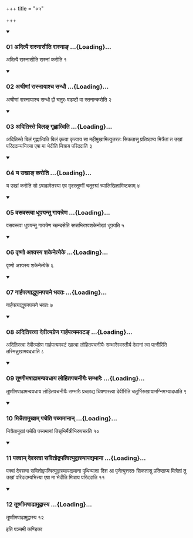 +++
title = "०५"

+++

<div class="js_include" includetitle="true" newlevelforh1="3" unfilled="" url="/vedAH_yajuH/taittirIyam/sUtram/ApastambaH/shrautam/vishvAsa-prastutiH/16/05/01_adityai_rAsnAsIti_rAsnA~N.md">
<details open><summary><h3>01 अदित्यै रास्नासीति रास्नाङ् ...{Loading}...</h3></summary>

अदित्यै रास्नासीति रास्नां करोति १
</details>
</div>


<div class="js_include" includetitle="true" newlevelforh1="3" unfilled="" url="/vedAH_yajuH/taittirIyam/sUtram/ApastambaH/shrautam/vishvAsa-prastutiH/16/05/02_ashrINAM_rAsnAyAshcha_sandhau.md">
<details open><summary><h3>02 अश्रीणां रास्नायाश्च सन्धौ ...{Loading}...</h3></summary>

अश्रीणां रास्नायाश्च सन्धौ द्वौ चतुरः षडष्टौ वा स्तनान्करोति २
</details>
</div>


<div class="js_include" includetitle="true" newlevelforh1="3" unfilled="" url="/vedAH_yajuH/taittirIyam/sUtram/ApastambaH/shrautam/vishvAsa-prastutiH/16/05/03_aditiste_bila~N_gRhNAtviti.md">
<details open><summary><h3>03 अदितिस्ते बिलङ् गृह्णात्विति ...{Loading}...</h3></summary>

अदितिस्ते बिलं गृह्णात्विति बिलं कृत्वा कृत्वाय सा महीमुखामित्युत्तरतः सिकतासु प्रतिष्ठाप्य मित्रैतां त उखां परिददाम्यभित्त्या एषा मा भेदीति मित्राय परिददाति ३
</details>
</div>


<div class="js_include" includetitle="true" newlevelforh1="3" unfilled="" url="/vedAH_yajuH/taittirIyam/sUtram/ApastambaH/shrautam/vishvAsa-prastutiH/16/05/04_ya_ukhA~N_karoti.md">
<details open><summary><h3>04 य उखाङ् करोति ...{Loading}...</h3></summary>

य उखां करोति सो ऽषाढामेतस्या एव मृदस्तूष्णीं चतुरश्रां त्र्यालिखितामिष्टकाम् ४
</details>
</div>


<div class="js_include" includetitle="true" newlevelforh1="3" unfilled="" url="/vedAH_yajuH/taittirIyam/sUtram/ApastambaH/shrautam/vishvAsa-prastutiH/16/05/05_vasavastvA_dhUpayantu_gAyatreNa.md">
<details open><summary><h3>05 वसवस्त्वा धूपयन्तु गायत्रेण ...{Loading}...</h3></summary>

वसवस्त्वा धूपयन्तु गायत्रेण च्छन्दसेति सप्तभिरश्वशकेनोखां धूपयति ५
</details>
</div>


<div class="js_include" includetitle="true" newlevelforh1="3" unfilled="" url="/vedAH_yajuH/taittirIyam/sUtram/ApastambaH/shrautam/vishvAsa-prastutiH/16/05/06_vRShNo_ashvasya_shakenetyeke.md">
<details open><summary><h3>06 वृष्णो अश्वस्य शकेनेत्येके ...{Loading}...</h3></summary>

वृष्णो अश्वस्य शकेनेत्येके ६
</details>
</div>


<div class="js_include" includetitle="true" newlevelforh1="3" unfilled="" url="/vedAH_yajuH/taittirIyam/sUtram/ApastambaH/shrautam/vishvAsa-prastutiH/16/05/07_gArhapatyAddhUpanapachane_bhavataH.md">
<details open><summary><h3>07 गार्हपत्याद्धूपनपचने भवतः ...{Loading}...</h3></summary>

गार्हपत्याद्धूपनपचने भवतः ७
</details>
</div>


<div class="js_include" includetitle="true" newlevelforh1="3" unfilled="" url="/vedAH_yajuH/taittirIyam/sUtram/ApastambaH/shrautam/vishvAsa-prastutiH/16/05/08_aditistvA_devItyagreNa_gArhapatyamavaTa~N.md">
<details open><summary><h3>08 अदितिस्त्वा देवीत्यग्रेण गार्हपत्यमवटङ् ...{Loading}...</h3></summary>

अदितिस्त्वा देवीत्यग्रेण गार्हपत्यमवटं खात्वा लोहितपचनीयैः सम्भारैरवस्तीर्य देवानां त्वा पत्नीरिति तस्मिन्नुखामवदधाति ८
</details>
</div>


<div class="js_include" includetitle="true" newlevelforh1="3" unfilled="" url="/vedAH_yajuH/taittirIyam/sUtram/ApastambaH/shrautam/vishvAsa-prastutiH/16/05/09_tUShNImaShADhAmanvavadhAya_lohitapachanIyaiH_sambhAraiH.md">
<details open><summary><h3>09 तूष्णीमषाढामन्ववधाय लोहितपचनीयैः सम्भारैः ...{Loading}...</h3></summary>

तूष्णीमषाढामन्ववधाय लोहितपचनीयैः सम्भारैः प्रच्छाद्य धिषणास्त्वा देवीरिति चतुर्भिरुखायामग्निमभ्यादधाति ९
</details>
</div>


<div class="js_include" includetitle="true" newlevelforh1="3" unfilled="" url="/vedAH_yajuH/taittirIyam/sUtram/ApastambaH/shrautam/vishvAsa-prastutiH/16/05/10_mitraitAmukhAm_pacheti_pachyamAnAn.md">
<details open><summary><h3>10 मित्रैतामुखाम् पचेति पच्यमानान् ...{Loading}...</h3></summary>

मित्रैतामुखां पचेति पच्यमानां तिसृभिर्मैत्रीभिरुपचरति १०
</details>
</div>


<div class="js_include" includetitle="true" newlevelforh1="3" unfilled="" url="/vedAH_yajuH/taittirIyam/sUtram/ApastambaH/shrautam/vishvAsa-prastutiH/16/05/11_pakvAn_devastvA_savitodvapatvityudvAsyApadyamAnA.md">
<details open><summary><h3>11 पक्वान् देवस्त्वा सवितोद्वपत्वित्युद्वास्यापद्यमाना ...{Loading}...</h3></summary>

पक्वां देवस्त्वा सवितोद्वपत्वित्युद्वास्यापद्यमाना पृथिव्याशा दिश आ पृणेत्युत्तरतः सिकतासु प्रतिष्ठाप्य मित्रैतां तु उखां परिददाम्यभित्त्या एषा मा भेदीति मित्राय परिददाति ११
</details>
</div>


<div class="js_include" includetitle="true" newlevelforh1="3" unfilled="" url="/vedAH_yajuH/taittirIyam/sUtram/ApastambaH/shrautam/vishvAsa-prastutiH/16/05/12_tUShNImaShADhAmudvAsya.md">
<details open><summary><h3>12 तूष्णीमषाढामुद्वास्य ...{Loading}...</h3></summary>

तूष्णीमषाढामुद्वास्य १२
</details>
</div>



  
इति पञ्चमी कण्डिका 
